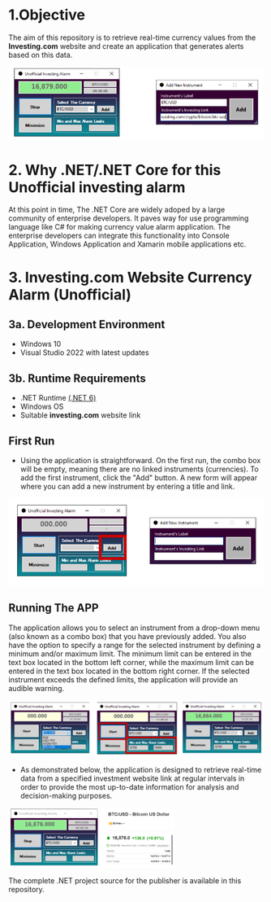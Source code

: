 #  1.Objective

The aim of this repository is to retrieve real-time currency values from the **Investing.com** website and create an application that generates alerts based on this data.

<p>
    <img src="/Images/BothWindow.png" alt>
</p>

# 2. Why .NET/.NET Core for this Unofficial investing alarm

At this point in time, The .NET Core are widely adoped by a large community of enterprise developers. It paves way for use programming language like C# for making currency value alarm application. The enterprise developers can integrate this functionality into Console Application, Windows Application and Xamarin mobile applications etc.

# 3. Investing.com Website Currency Alarm (Unofficial)


## 3a. Development Environment
- Windows 10
- Visual Studio 2022 with latest updates

## 3b. Runtime Requirements
- .NET Runtime [(.NET 6)](https://dotnet.microsoft.com/en-us/download/dotnet/6.0)
- Windows OS
- Suitable **investing.com** website link

## First Run

* Using the application is straightforward. On the first run, the combo box will be empty, meaning there are no linked instruments (currencies). To add the first instrument, click the "Add" button. A new form will appear where you can add a new instrument by entering a title and link.

<p>
    <img src="/Images/FirstRunAddNew.png" alt>
</p>


## Running The APP

The application allows you to select an instrument from a drop-down menu (also known as a combo box) that you have previously added. You also have the option to specify a range for the selected instrument by defining a minimum and/or maximum limit. The minimum limit can be entered in the text box located in the bottom left corner, while the maximum limit can be entered in the text box located in the bottom right corner. If the selected instrument exceeds the defined limits, the application will provide an audible warning.

<p>
    <img src="/Images/RunningForm.png" alt>
</p>




- As demonstrated below, the application is designed to retrieve real-time data from a specified investment website link at regular intervals in order to provide the most up-to-date information for analysis and decision-making purposes.

<p>
    <img src="/Images/RealTimeDemostrate.png" width="65%" height="65%">
</p>

The complete .NET project source for the publisher is available in this repository.


